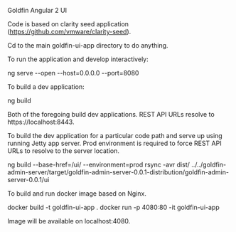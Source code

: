 Goldfin Angular 2 UI

Code is based on clarity seed application (https://github.com/vmware/clarity-seed).

Cd to the main goldfin-ui-app directory to do anything. 

To run the application and develop interactively:

ng serve --open --host=0.0.0.0 --port=8080

To build a dev application:

ng build

Both of the foregoing build dev applications.  REST API URLs resolve to 
https://localhost:8443. 

To build the dev application for a particular code path and serve up using
running Jetty app server.  Prod environment is required to force REST API 
URLs to resolve to the server location. 

ng build --base-href=/ui/ --environment=prod
rsync -avr dist/ ../../goldfin-admin-server/target/goldfin-admin-server-0.0.1-distribution/goldfin-admin-server-0.0.1/ui

To build and run docker image based on Nginx. 

docker build -t goldfin-ui-app .
docker run -p 4080:80 -it goldfin-ui-app

Image will be available on localhost:4080.  
